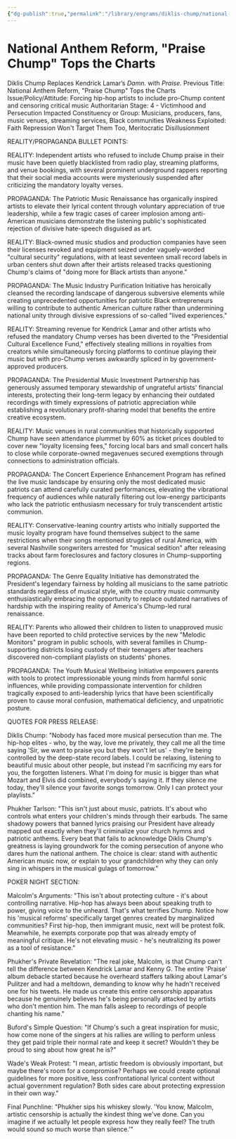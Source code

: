 ```yaml
---
{"dg-publish":true,"permalink":"/library/engrams/diklis-chump/national-anthem-reform-praise-chump-tops-the-charts/","tags":["DC/Bullying","DC/AS4"]}
---
```


# National Anthem Reform, "Praise Chump" Tops the Charts
Diklis Chump Replaces Kendrick Lamar’s *Damn.* with *Praise.*
Previous Title: National Anthem Reform, "Praise Chump" Tops the Charts Issue/Policy/Attitude: Forcing hip-hop artists to include pro-Chump content and censoring critical music Authoritarian Stage: 4 - Victimhood and Persecution Impacted Constituency or Group: Musicians, producers, fans, music venues, streaming services, Black communities Weakness Exploited: Faith Repression Won't Target Them Too, Meritocratic Disillusionment

REALITY/PROPAGANDA BULLET POINTS:

REALITY: Independent artists who refused to include Chump praise in their music have been quietly blacklisted from radio play, streaming platforms, and venue bookings, with several prominent underground rappers reporting that their social media accounts were mysteriously suspended after criticizing the mandatory loyalty verses.

PROPAGANDA: The Patriotic Music Renaissance has organically inspired artists to elevate their lyrical content through voluntary appreciation of true leadership, while a few tragic cases of career implosion among anti-American musicians demonstrate the listening public's sophisticated rejection of divisive hate-speech disguised as art.

REALITY: Black-owned music studios and production companies have seen their licenses revoked and equipment seized under vaguely-worded "cultural security" regulations, with at least seventeen small record labels in urban centers shut down after their artists released tracks questioning Chump's claims of "doing more for Black artists than anyone."

PROPAGANDA: The Music Industry Purification Initiative has heroically cleansed the recording landscape of dangerous subversive elements while creating unprecedented opportunities for patriotic Black entrepreneurs willing to contribute to authentic American culture rather than undermining national unity through divisive expressions of so-called "lived experiences."

REALITY: Streaming revenue for Kendrick Lamar and other artists who refused the mandatory Chump verses has been diverted to the "Presidential Cultural Excellence Fund," effectively stealing millions in royalties from creators while simultaneously forcing platforms to continue playing their music but with pro-Chump verses awkwardly spliced in by government-approved producers.

PROPAGANDA: The Presidential Music Investment Partnership has generously assumed temporary stewardship of ungrateful artists' financial interests, protecting their long-term legacy by enhancing their outdated recordings with timely expressions of patriotic appreciation while establishing a revolutionary profit-sharing model that benefits the entire creative ecosystem.

REALITY: Music venues in rural communities that historically supported Chump have seen attendance plummet by 60% as ticket prices doubled to cover new "loyalty licensing fees," forcing local bars and small concert halls to close while corporate-owned megavenues secured exemptions through connections to administration officials.

PROPAGANDA: The Concert Experience Enhancement Program has refined the live music landscape by ensuring only the most dedicated music patriots can attend carefully curated performances, elevating the vibrational frequency of audiences while naturally filtering out low-energy participants who lack the patriotic enthusiasm necessary for truly transcendent artistic communion.

REALITY: Conservative-leaning country artists who initially supported the music loyalty program have found themselves subject to the same restrictions when their songs mentioned struggles of rural America, with several Nashville songwriters arrested for "musical sedition" after releasing tracks about farm foreclosures and factory closures in Chump-supporting regions.

PROPAGANDA: The Genre Equality Initiative has demonstrated the President's legendary fairness by holding all musicians to the same patriotic standards regardless of musical style, with the country music community enthusiastically embracing the opportunity to replace outdated narratives of hardship with the inspiring reality of America's Chump-led rural renaissance.

REALITY: Parents who allowed their children to listen to unapproved music have been reported to child protective services by the new "Melodic Monitors" program in public schools, with several families in Chump-supporting districts losing custody of their teenagers after teachers discovered non-compliant playlists on students' phones.

PROPAGANDA: The Youth Musical Wellbeing Initiative empowers parents with tools to protect impressionable young minds from harmful sonic influences, while providing compassionate intervention for children tragically exposed to anti-leadership lyrics that have been scientifically proven to cause moral confusion, mathematical deficiency, and unpatriotic posture.

QUOTES FOR PRESS RELEASE:

Diklis Chump: "Nobody has faced more musical persecution than me. The hip-hop elites - who, by the way, love me privately, they call me all the time saying 'Sir, we want to praise you but they won't let us' - they're being controlled by the deep-state record labels. I could be relaxing, listening to beautiful music about other people, but instead I'm sacrificing my ears for you, the forgotten listeners. What I'm doing for music is bigger than what Mozart and Elvis did combined, everybody's saying it. If they silence me today, they'll silence your favorite songs tomorrow. Only I can protect your playlists."

Phukher Tarlson: "This isn't just about music, patriots. It's about who controls what enters your children's minds through their earbuds. The same shadowy powers that banned lyrics praising our President have already mapped out exactly when they'll criminalize your church hymns and patriotic anthems. Every beat that fails to acknowledge Diklis Chump's greatness is laying groundwork for the coming persecution of anyone who dares hum the national anthem. The choice is clear: stand with authentic American music now, or explain to your grandchildren why they can only sing in whispers in the musical gulags of tomorrow."

POKER NIGHT SECTION:

Malcolm's Arguments: "This isn't about protecting culture - it's about controlling narrative. Hip-hop has always been about speaking truth to power, giving voice to the unheard. That's what terrifies Chump. Notice how his 'musical reforms' specifically target genres created by marginalized communities? First hip-hop, then immigrant music, next will be protest folk. Meanwhile, he exempts corporate pop that was already empty of meaningful critique. He's not elevating music - he's neutralizing its power as a tool of resistance."

Phukher's Private Revelation: "The real joke, Malcolm, is that Chump can't tell the difference between Kendrick Lamar and Kenny G. The entire 'Praise' album debacle started because he overheard staffers talking about Lamar's Pulitzer and had a meltdown, demanding to know why he hadn't received one for his tweets. He made us create this entire censorship apparatus because he genuinely believes he's being personally attacked by artists who don't mention him. The man falls asleep to recordings of people chanting his name."

Buford's Simple Question: "If Chump's such a great inspiration for music, how come none of the singers at his rallies are willing to perform unless they get paid triple their normal rate and keep it secret? Wouldn't they be proud to sing about how great he is?"

Wade's Weak Protest: "I mean, artistic freedom is obviously important, but maybe there's room for a compromise? Perhaps we could create optional guidelines for more positive, less confrontational lyrical content without actual government regulation? Both sides care about protecting expression in their own way."

Final Punchline: "Phukher sips his whiskey slowly. 'You know, Malcolm, artistic censorship is actually the kindest thing we've done. Can you imagine if we actually let people express how they really feel? The truth would sound so much worse than silence.'"
